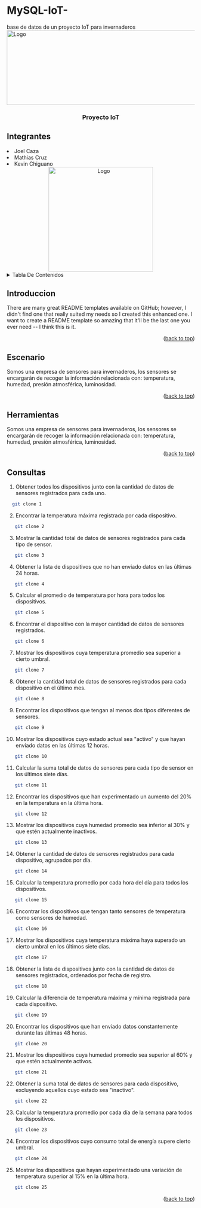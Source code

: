 # MySQL-IoT-
base de datos de un proyecto IoT para invernaderos
<br>
 <img src="https://qiu.itq.edu.ec/Principal/imgLogin/ITQ.png" alt="Logo" width="612" height="200">
</div>
 <h3 align="center">Proyecto IoT</h3>
 <h2>Integrantes
 </h2>
 <li>Joel Caza</li>
  <li>Mathias Cruz</li>
   <li>Kevin Chiguano</li>
<!-- PROJECT LOGO -->
<div align="center" >
   <img src="https://cdn-icons-png.flaticon.com/512/6228/6228463.png" alt="Logo" width="280" height="280">
</div>
<!-- TABLE OF CONTENTS -->
<details>
  <summary>Tabla De Contenidos</summary>
  <ol>
    <li>
      <a href="#introdducion">Introduccion</a>
    </li>
    <li>
      <a href="#escenario">Escenario</a>
    </li>
    <li><a href="#herramientas">Herramientas</a></li>
    <li><a href="#consultas">Consultas</a></li>
  </ol>
</details>
</div>


<!-- ABOUT THE PROJECT -->
## Introduccion <a name="introdducion"></a>

There are many great README templates available on GitHub; however, I didn't find one that really suited my needs so I created this enhanced one. I want to create a README template so amazing that it'll be the last one you ever need -- I think this is it.


<p align="right">(<a href="#readme-top">back to top</a>)</p>

<!-- GETTING STARTED -->
## Escenario <a name="escenario"></a>
Somos una empresa de sensores para invernaderos, los sensores se 
encargarán de recoger la información relacionada con: temperatura, humedad, 
presión atmosférica, luminosidad.
<p align="right">(<a href="#readme-top">back to top</a>)</p>

## Herramientas <a name="herramientas"></a>
Somos una empresa de sensores para invernaderos, los sensores se 
encargarán de recoger la información relacionada con: temperatura, humedad, 
presión atmosférica, luminosidad.
<p align="right">(<a href="#readme-top">back to top</a>)</p>


<!-- USAGE EXAMPLES -->
## Consultas <a name="consultas"></a>
 1. Obtener todos los dispositivos junto con la cantidad de datos de sensores registrados
para cada uno.
 ```sh
   git clone 1
   ```
2. Encontrar la temperatura máxima registrada por cada dispositivo.
```sh
   git clone 2
   ```
3. Mostrar la cantidad total de datos de sensores registrados para cada tipo de sensor.
```sh
   git clone 3
   ```
4. Obtener la lista de dispositivos que no han enviado datos en las últimas 24 horas.
```sh
   git clone 4
   ```
5. Calcular el promedio de temperatura por hora para todos los dispositivos.
```sh
   git clone 5
   ```
6. Encontrar el dispositivo con la mayor cantidad de datos de sensores registrados.
```sh
   git clone 6
   ```
7. Mostrar los dispositivos cuya temperatura promedio sea superior a cierto umbral.
```sh
   git clone 7
   ```
8. Obtener la cantidad total de datos de sensores registrados para cada dispositivo en el
último mes.
```sh
   git clone 8
   ```
9. Encontrar los dispositivos que tengan al menos dos tipos diferentes de sensores.
```sh
   git clone 9
   ```
10. Mostrar los dispositivos cuyo estado actual sea "activo" y que hayan enviado datos en
las últimas 12 horas.
```sh
   git clone 10
   ```
11. Calcular la suma total de datos de sensores para cada tipo de sensor en los últimos siete
días.
```sh
   git clone 11
   ```
12. Encontrar los dispositivos que han experimentado un aumento del 20% en la
temperatura en la última hora.
```sh
   git clone 12
   ```
13. Mostrar los dispositivos cuya humedad promedio sea inferior al 30% y que estén
actualmente inactivos.
```sh
   git clone 13
   ```
14. Obtener la cantidad de datos de sensores registrados para cada dispositivo, agrupados
por día.
```sh
   git clone 14
   ```
15. Calcular la temperatura promedio por cada hora del día para todos los dispositivos.
```sh
   git clone 15
   ```
16. Encontrar los dispositivos que tengan tanto sensores de temperatura como sensores de
humedad.
```sh
   git clone 16
   ```
17. Mostrar los dispositivos cuya temperatura máxima haya superado un cierto umbral en
los últimos siete días.
```sh
   git clone 17
   ```
18. Obtener la lista de dispositivos junto con la cantidad de datos de sensores registrados,
ordenados por fecha de registro.
```sh
   git clone 18
   ```
19. Calcular la diferencia de temperatura máxima y mínima registrada para cada dispositivo.
```sh
   git clone 19
   ```
20. Encontrar los dispositivos que han enviado datos constantemente durante las últimas 48
horas.
```sh
   git clone 20
   ```
21. Mostrar los dispositivos cuya humedad promedio sea superior al 60% y que estén
actualmente activos.
```sh
   git clone 21
   ```
22. Obtener la suma total de datos de sensores para cada dispositivo, excluyendo aquellos
cuyo estado sea "inactivo".
```sh
   git clone 22
   ```
23. Calcular la temperatura promedio por cada día de la semana para todos los dispositivos.
```sh
   git clone 23
   ```
24. Encontrar los dispositivos cuyo consumo total de energía supere cierto umbral.
```sh
   git clone 24
   ```
25. Mostrar los dispositivos que hayan experimentado una variación de temperatura superior al 15% en la última hora.
```sh
   git clone 25
   ```

<p align="right">(<a href="#readme-top">back to top</a>)</p>

